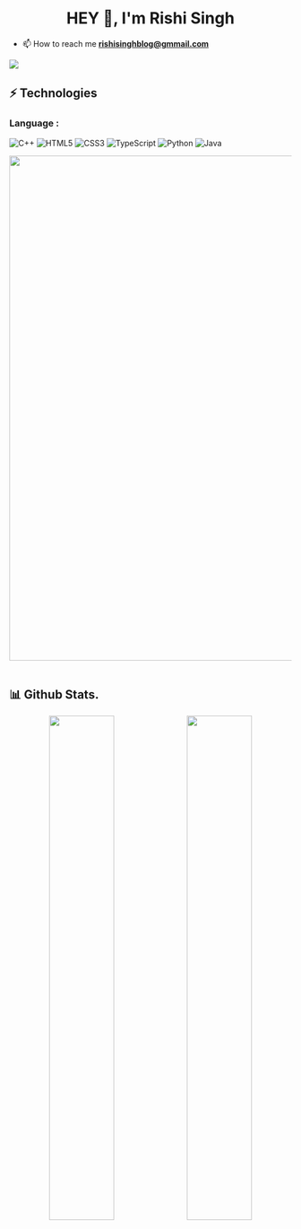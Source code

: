 <h1 align="center">HEY 👋, I'm Rishi Singh</h1>

- 📫 How to reach me **rishisinghblog@gmmail.com**


![](https://komarev.com/ghpvc/?username=Rishi-Singh23&color=blueviolet&style=plastic&align=center)


## ⚡ Technologies

### Language :
![C++](https://img.shields.io/badge/-C++-00599C?style=flat-square&logo=c)
![HTML5](https://img.shields.io/badge/-HTML5-E34F26?style=flat-square&logo=html5&logoColor=white)
![CSS3](https://img.shields.io/badge/-CSS3-1572B6?style=flat-square&logo=css3)
![TypeScript](https://img.shields.io/badge/-TypeScript-007ACC?style=flat-square&logo=typescript)
![Python](https://img.shields.io/badge/-Python-black?style=flat-square&logo=Python)
![Java](https://img.shields.io/badge/-java-E34A86?style=flat-square&logo=java)

<img src="https://user-images.githubusercontent.com/74038190/225813708-98b745f2-7d22-48cf-9150-083f1b00d6c9.gif" width="900">
<br><br>

  ## 📊 Github Stats.
<p align="center">
	
  <img width="48%" src="https://github-readme-stats.vercel.app/api?username=Rishi-Singh23&show_icons=true&theme=tokyonight" />
  <img width="48%" src="https://github-readme-streak-stats.herokuapp.com/?user=Rishi-Singh23&theme=tokyonight" />
</p>



